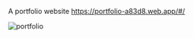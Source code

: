 A portfolio website
https://portfolio-a83d8.web.app/#/

![portfolio](https://user-images.githubusercontent.com/74091619/134942700-979058c4-2233-4258-a6b8-481dae7d5b52.png)
